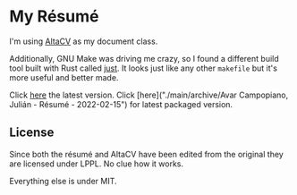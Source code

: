 # My Résumé

I'm using [AltaCV](https://github.com/liantze/AltaCV) as my document class.

Additionally, GNU Make was driving me crazy, so I found a different build tool built with Rust called [just](https://github.com/casey/just). It looks just like any other `makefile` but it's more useful and better made.

Click [here](./main/document.pdf) the latest version. Click [here]("./main/archive/Avar Campopiano, Julián - Résumé - 2022-02-15") for latest packaged version.

## License

Since both the résumé and AltaCV have been edited from the original they are licensed under LPPL. No clue how it works.

Everything else is under MIT.